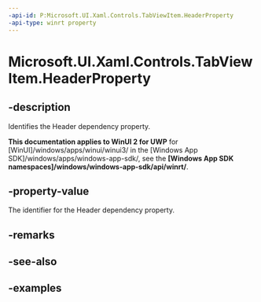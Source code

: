 ```yaml
---
-api-id: P:Microsoft.UI.Xaml.Controls.TabViewItem.HeaderProperty
-api-type: winrt property
---
```


# Microsoft.UI.Xaml.Controls.TabViewItem.HeaderProperty

<!--
public static Windows.UI.Xaml.DependencyProperty HeaderProperty { get; }
-->

## -description

Identifies the Header dependency property.

**This documentation applies to WinUI 2 for UWP** for [WinUI]/windows/apps/winui/winui3/ in the [Windows App SDK]/windows/apps/windows-app-sdk/, see the **[Windows App SDK namespaces]/windows/windows-app-sdk/api/winrt/**.

## -property-value

The identifier for the Header dependency property.

## -remarks

## -see-also

## -examples

